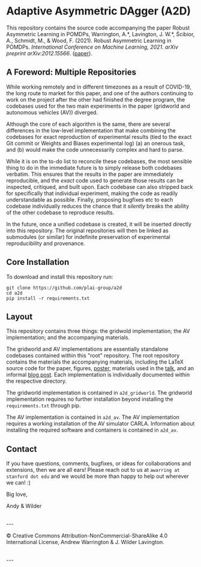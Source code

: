 <!-- # Source Code for "Robust Asymmetric Learning in POMDPs" !-->

# Adaptive Asymmetric DAgger (A2D)

This repository contains the source code accompanying the paper Robust Asymmetric Learning in POMDPs, Warrington, A.\*, Lavington, J. W.\*, Ścibior, A., Schmidt, M., & Wood, F. (2021). Robust Asymmetric Learning in POMDPs. _International Conference on Machine Learning, 2021.  arXiv preprint arXiv:2012.15566_. ([paper](https://arxiv.org/pdf/2012.15566.pdf)).


## A Foreword: Multiple Repositories

While working remotely and in different timezones as a result of COVID-19, the long route to market for this paper, and one of the authors continuing to work on the project after the other had finished the degree program, the codebases used for the two main experiments in the paper (gridworld and autonomous vehicles (AV)) diverged.  

Although the core of each algorithm is the same, there are several differences in the low-level implementation that make combining the codebases for exact reproduction of experimental results (tied to the exact Git commit or Weights and Biases experimental log) (a) an onerous task, and (b) would make the code unnecessarily complex and hard to parse.  

While it is on the to-do list to reconcile these codebases, the most sensible thing to do in the immediate future is to simply release both codebases verbatim.  This ensures that the results in the paper are immediately reproducible, and the _exact_ code used to generate those results can be inspected, critiqued, and built upon.  Each codebase can also stripped back for specifically that individual experiment, making the code as readily understandable as possible.  Finally, proposing bugfixes etc to each codebase individually reduces the chance that it _silently_ breaks the ability of the other codebase to reproduce results.  

In the future, once a unified codebase is created, it will be inserted directly into this repository.  The original repositories will then be linked as submodules (or similar) for indefinite preservation of experimental reproducibility and provenance.  



## Core Installation

To download and install this repository run:

```
git clone https://github.com/plai-group/a2d
cd a2d
pip install -r requirements.txt
```

## Layout

This repository contains three things: the gridwold implementation; the AV implementation; and the accompanying materials.

The gridworld and AV implementations are essentially standalone codebases contained within this "root" repository.  The root repository contains the materials the accompanying materials, including the LaTeX source code for the paper, figures, [poster](https://github.com/plai-group/a2d/blob/master/docs/poster/a2d_poster_v2.pptx), materials used in the [talk](https://github.com/plai-group/a2d/tree/master/docs/talk), and an informal [blog post](https://github.com/plai-group/a2d/tree/master/docs/blog).  Each implementation is individually documented within the respective directory. 

The gridworld implementation is contained in `a2d_gridworld`.  The gridworld implementation requires no further installation beyond installing the `requirements.txt` through pip.

The AV implementation is contained in `a2d_av`.   The AV implementation requires a working installation of the AV simulator CARLA.  Information about installing the required software and containers is contained in `a2d_av`. 





## Contact

If you have questions, comments, bugfixes, or ideas for collaborations and extensions, then we are all ears!  Please reach out to us at `awarring at stanford dot edu` and we would be more than happy to help out wherever we can! :) 

Big love, 

Andy & Wilder




<br>
--- 

© Creative Commons Attribution-NonCommercial-ShareAlike 4.0 International License, Andrew Warrington & J. Wilder Lavington.

<center>
<embed src="/Users/andrew/Documents/Public_repos/a2d/docs/blog/figures/logos/oxford.png" width="20%"> &nbsp;&nbsp;&nbsp;&nbsp;&nbsp;&nbsp;
<embed src="/Users/andrew/Documents/Public_repos/a2d/docs/blog/figures/logos/ubc.png" width="28%"> &nbsp;&nbsp;&nbsp;&nbsp;&nbsp;&nbsp;
<embed src="/Users/andrew/Documents/Public_repos/a2d/docs/blog/figures/logos/iai.png" width="27%"> &nbsp;&nbsp;&nbsp;&nbsp;&nbsp;&nbsp;
<embed src="/Users/andrew/Documents/Public_repos/a2d/docs/blog/figures/logos/plai.png" width="9%">
</center>
---



